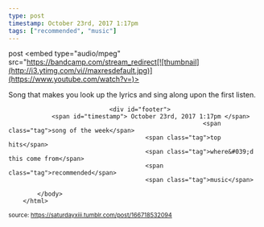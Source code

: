 ```yaml
---
type: post
timestamp: October 23rd, 2017 1:17pm
tags: ["recommended", "music"]
---
```

post
<embed type="audio/mpeg" src="https://bandcamp.com/stream_redirect[![thumbnail](http://i3.ytimg.com/vi/ /maxresdefault.jpg)](https://www.youtube.com/watch?v= )></embed>
                    
                                               
Song that makes you look up the lyrics and sing along upon the first listen.
 
                                    
                                <div id="footer">
                <span id="timestamp"> October 23rd, 2017 1:17pm </span>
                                                          <span class="tag">song of the week</span>
                                          <span class="tag">top hits</span>
                                          <span class="tag">where&#039;d this come from</span>
                                          <span class="tag">recommended</span>
                                          <span class="tag">music</span>
                                                    
            </body>
        </html>

        
<small>source: https://saturdayxiii.tumblr.com/post/166718532094</small>